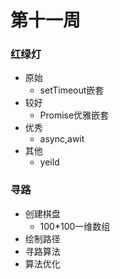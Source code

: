 # 第十一周
### 红绿灯
+ 原始
    * setTimeout嵌套
+ 较好
    * Promise优雅嵌套
+ 优秀
    * async,awit
+ 其他
    * yeild
### 寻路
+ 创建棋盘
    * 100*100一维数组
+ 绘制路径
+ 寻路算法
+ 算法优化